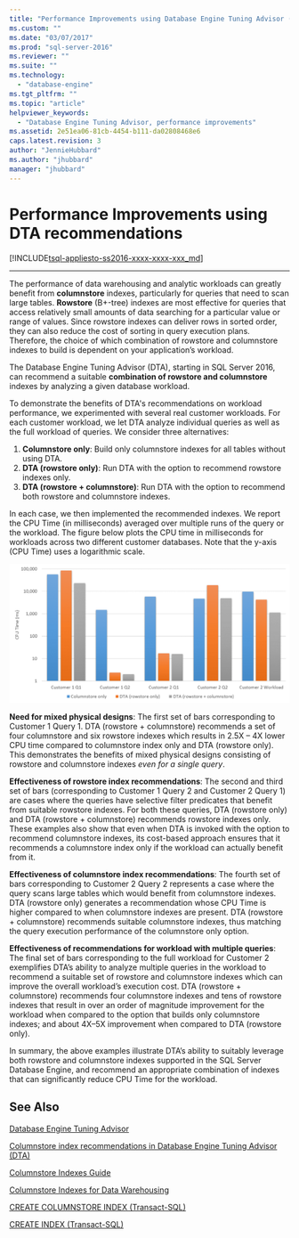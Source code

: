 ```yaml
---
title: "Performance Improvements using Database Engine Tuning Advisor (DTA) recommendations | Microsoft Docs"
ms.custom: ""
ms.date: "03/07/2017"
ms.prod: "sql-server-2016"
ms.reviewer: ""
ms.suite: ""
ms.technology: 
  - "database-engine"
ms.tgt_pltfrm: ""
ms.topic: "article"
helpviewer_keywords: 
  - "Database Engine Tuning Advisor, performance improvements"
ms.assetid: 2e51ea06-81cb-4454-b111-da02808468e6
caps.latest.revision: 3
author: "JennieHubbard"
ms.author: "jhubbard"
manager: "jhubbard"
---
```

# Performance Improvements using DTA recommendations
[!INCLUDE[tsql-appliesto-ss2016-xxxx-xxxx-xxx_md](../../includes/tsql-appliesto-ss2016-xxxx-xxxx-xxx-md.md)]


---
The performance of data warehousing and analytic workloads can greatly benefit from **columnstore** indexes, particularly for queries that need to scan large tables. **Rowstore** (B+-tree) indexes are most effective for queries that access relatively small amounts of data searching for a particular value or range of values. Since rowstore indexes can deliver rows in sorted order, they can also reduce the cost of sorting in query execution plans. Therefore, the choice of which combination of rowstore and columnstore indexes to build is dependent on your application’s workload.

The Database Engine Tuning Advisor (DTA), starting in SQL Server 2016, can recommend a suitable **combination of rowstore and columnstore** indexes by analyzing a given database workload. 

To demonstrate the benefits of DTA's recommendations on workload performance, we experimented with several real customer workloads. For each customer workload, we let DTA analyze individual queries as well as the full workload of queries. We consider three alternatives:
  
  1. **Columnstore only**: Build only columnstore indexes for all tables without using DTA. 
  2. **DTA (rowstore only)**: Run DTA with the option to recommend rowstore indexes only.
  3. **DTA (rowstore + columnstore)**: Run DTA with the option to recommend both rowstore and columnstore indexes.  
   
In each case, we then implemented the recommended indexes. We report the CPU Time (in milliseconds) averaged over multiple runs of the query or the workload. The figure below plots the CPU time in milliseconds for workloads across two different customer databases. Note that the y-axis (CPU Time) uses a logarithmic scale.   


![DTA-columnstore-rowstore-performance](../../relational-databases/performance/media/dta-columnstore-rowstore-performance.gif)



**Need for mixed physical designs**: The first set of bars corresponding to Customer 1 Query 1. DTA (rowstore + columnstore) recommends a set of four columnstore and six rowstore indexes which results in 2.5X – 4X lower CPU time compared to columnstore index only and DTA (rowstore only). This demonstrates the benefits of mixed physical designs consisting of rowstore and columnstore indexes *even for a single query*. 

**Effectiveness of rowstore index recommendations**: The second and third set of bars (corresponding to Customer 1 Query 2 and Customer 2 Query 1) are cases where the queries have selective filter predicates that benefit from suitable rowstore indexes. For both these queries, DTA (rowstore only) and DTA (rowstore + columnstore) recommends rowstore indexes only. These examples also show that even when DTA is invoked with the option to recommend columnstore indexes, its cost-based approach ensures that it recommends a columnstore index only if the workload can actually benefit from it.

**Effectiveness of columnstore index recommendations**: The fourth set of bars corresponding to Customer 2 Query 2 represents a case where the query scans large tables which would benefit from columnstore indexes. DTA (rowstore only) generates a recommendation whose CPU Time is higher compared to when columnstore indexes are present. DTA (rowstore + columnstore) recommends suitable columnstore indexes, thus matching the query execution performance of the columnstore only option.

**Effectiveness of recommendations for workload with multiple queries**: The final set of bars corresponding to the full workload for Customer 2 exemplifies DTA’s ability to analyze multiple queries in the workload to recommend a suitable set of rowstore and columnstore indexes which can improve the overall workload’s execution cost. DTA (rowstore + columnstore) recommends four columnstore indexes and tens of rowstore indexes that result in over an order of magnitude improvement for the workload when compared to the option that builds only columnstore indexes; and about 4X–5X improvement when compared to DTA (rowstore only).

In summary, the above examples illustrate DTA’s ability to suitably leverage both rowstore and columnstore indexes supported in the SQL Server Database Engine, and recommend an appropriate combination of indexes that can significantly reduce CPU Time for the workload. 

See Also
---
[Database Engine Tuning Advisor](../../relational-databases/performance/database-engine-tuning-advisor.md)

[Columnstore index recommendations in Database Engine Tuning Advisor (DTA)](../../relational-databases/performance/columnstore-index-recommendations-in-database-engine-tuning-advisor-dta.md)

[Columnstore Indexes Guide](~/relational-databases/indexes/columnstore-indexes-overview.md)

[Columnstore Indexes for Data Warehousing](~/relational-databases/indexes/columnstore-indexes-data-warehouse.md)

[CREATE COLUMNSTORE INDEX (Transact-SQL)](../../t-sql/statements/create-columnstore-index-transact-sql.md)

[CREATE INDEX (Transact-SQL)](../../t-sql/statements/create-index-transact-sql.md)




